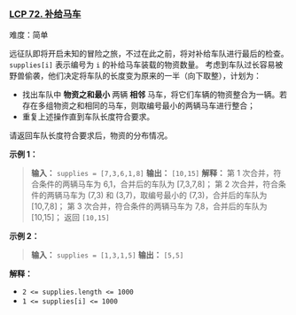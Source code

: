 ### [LCP 72. 补给马车](https://leetcode.cn/problems/hqCnmP/)

难度：简单

远征队即将开启未知的冒险之旅，不过在此之前，将对补给车队进行最后的检查。`supplies[i]` 表示编号为 `i` 的补给马车装载的物资数量。 考虑到车队过长容易被野兽偷袭，他们决定将车队的长度变为原来的一半（向下取整），计划为：

- 找出车队中 **物资之和最小** 两辆 **相邻** 马车，将它们车辆的物资整合为一辆。若存在多组物资之和相同的马车，则取编号最小的两辆马车进行整合；
- 重复上述操作直到车队长度符合要求。

请返回车队长度符合要求后，物资的分布情况。

**示例 1：**

> **输入：** `supplies = [7,3,6,1,8]`
> **输出：** `[10,15]`
> **解释：** 第 1 次合并，符合条件的两辆马车为 6,1，合并后的车队为 [7,3,7,8]； 第 2 次合并，符合条件的两辆马车为 (7,3) 和 (3,7)，取编号最小的 (7,3)，合并后的车队为 [10,7,8]； 第 3 次合并，符合条件的两辆马车为 7,8，合并后的车队为 [10,15]； 返回 `[10,15]`

**示例 2：**

> **输入：** `supplies = [1,3,1,5]`
> **输出：** `[5,5]`

**解释：**

- `2 <= supplies.length <= 1000`
- `1 <= supplies[i] <= 1000`
